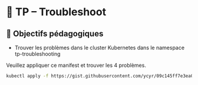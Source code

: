 # 🧪 TP – Troubleshoot

## 🎯 Objectifs pédagogiques

- Trouver les problèmes dans le cluster Kubernetes dans le namespace tp-troubleshooting

Veuillez appliquer ce manifest et trouver les  4 problèmes.

```bash
kubectl apply -f https://gist.githubusercontent.com/ycyr/09c145ff7e3ea0c8454936932323e042/raw/fb69b2dbff3aed67203624bf076f80f13b3f3d5b/tp-trouble.yaml
```